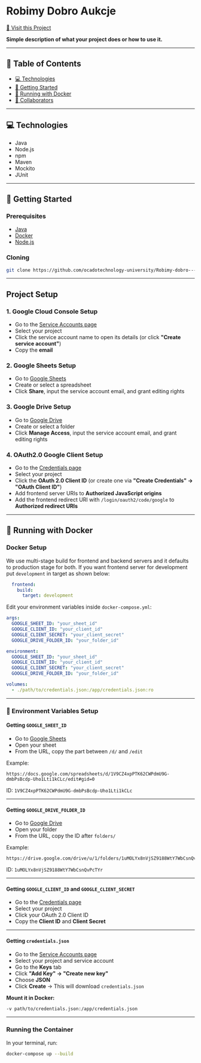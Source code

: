 # **Robimy Dobro Aukcje**

[📱 Visit this Project](https://github.com/ocadotechnology-university/Robimy-dobro---aukcje/)

**Simple description of what your project does or how to use it.**

---

## 🔗 Table of Contents

* [💻 Technologies](#-technologies)
* [🚀 Getting Started](#-getting-started)
* [🐳 Running with Docker](#-running-with-docker)
* [🤝 Collaborators](#-collaborators)

---

## 💻 Technologies

* Java
* Node.js
* npm
* Maven
* Mockito
* JUnit

---

## 🚀 Getting Started

### Prerequisites

* [Java](https://www.oracle.com/java/technologies/downloads/)
* [Docker](https://www.docker.com/)
* [Node.js](https://nodejs.org/en/download)

### Cloning

```bash
git clone https://github.com/ocadotechnology-university/Robimy-dobro---aukcje.git
```

---

## Project Setup

### 1. Google Cloud Console Setup

* Go to the [Service Accounts page](https://console.cloud.google.com/iam-admin/serviceaccounts)
* Select your project
* Click the service account name to open its details (or click **"Create service account"**)
* Copy the **email**

### 2. Google Sheets Setup

* Go to [Google Sheets](https://docs.google.com/spreadsheets/u/0/)
* Create or select a spreadsheet
* Click **Share**, input the service account email, and grant editing rights

### 3. Google Drive Setup

* Go to [Google Drive](https://drive.google.com/drive/u/1/my-drive)
* Create or select a folder
* Click **Manage Access**, input the service account email, and grant editing rights

### 4. OAuth2.0 Google Client Setup

* Go to the [Credentials page](https://console.cloud.google.com/apis/credentials)
* Select your project
* Click the **OAuth 2.0 Client ID** (or create one via **"Create Credentials" → "OAuth Client ID"**)
* Add frontend server URIs to **Authorized JavaScript origins**
* Add the frontend redirect URI with `/login/oauth2/code/google` to **Authorized redirect URIs**

---

## 🐳 Running with Docker

### Docker Setup

We use multi-stage build for frontend and backend servers and it defaults to production stage for both. 
If you want frontend server for development put `development` in target as shown below:

```yaml
  frontend:
    build:
      target: development
```

Edit your environment variables inside `docker-compose.yml`:

```yaml
args:
  GOOGLE_SHEET_ID: "your_sheet_id"
  GOOGLE_CLIENT_ID: "your_client_id"
  GOOGLE_CLIENT_SECRET: "your_client_secret"
  GOOGLE_DRIVE_FOLDER_ID: "your_folder_id"

environment:
  GOOGLE_SHEET_ID: "your_sheet_id"
  GOOGLE_CLIENT_ID: "your_client_id"
  GOOGLE_CLIENT_SECRET: "your_client_secret"
  GOOGLE_DRIVE_FOLDER_ID: "your_folder_id"

volumes:
  - ./path/to/credentials.json:/app/credentials.json:ro
```

---

### 🔑 Environment Variables Setup

#### Getting `GOOGLE_SHEET_ID`

* Go to [Google Sheets](https://docs.google.com/spreadsheets/u/0/)
* Open your sheet
* From the URL, copy the part between `/d/` and `/edit`

Example:

```
https://docs.google.com/spreadsheets/d/1V9CZ4xpPTK62CWPdmU9G-dmbPsBcdp-Uho1Lti1kCLc/edit#gid=0
```

ID: `1V9CZ4xpPTK62CWPdmU9G-dmbPsBcdp-Uho1Lti1kCLc`

---

#### Getting `GOOGLE_DRIVE_FOLDER_ID`

* Go to [Google Drive](https://drive.google.com/drive/u/1/my-drive)
* Open your folder
* From the URL, copy the ID after `folders/`

Example:

```
https://drive.google.com/drive/u/1/folders/1uMOLYx8nVjSZ9188WtY7WbCsnQvPcTYr
```

ID: `1uMOLYx8nVjSZ9188WtY7WbCsnQvPcTYr`

---

#### Getting `GOOGLE_CLIENT_ID` and `GOOGLE_CLIENT_SECRET`

* Go to the [Credentials page](https://console.cloud.google.com/apis/credentials)
* Select your project
* Click your OAuth 2.0 Client ID
* Copy the **Client ID** and **Client Secret**

---

#### Getting `credentials.json`

* Go to the [Service Accounts page](https://console.cloud.google.com/iam-admin/serviceaccounts)
* Select your project and service account
* Go to the **Keys** tab
* Click **"Add Key" → "Create new key"**
* Choose **JSON**
* Click **Create** → This will download `credentials.json`

**Mount it in Docker:**

```bash
-v path/to/credentials.json:/app/credentials.json
```

---

### Running the Container

In your terminal, run:

```bash
docker-compose up --build
```